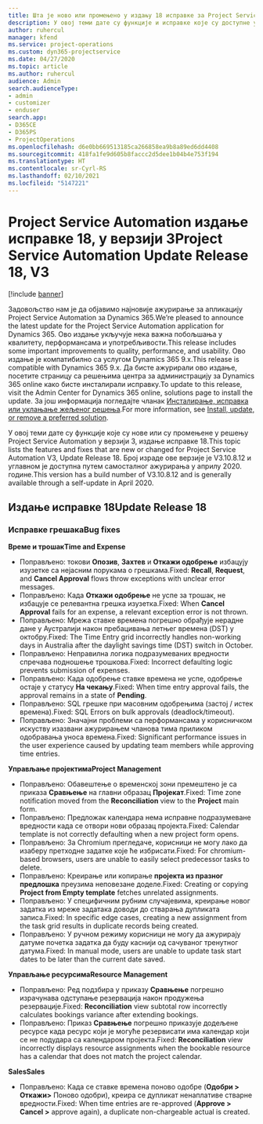 ```yaml
---
title: Шта је ново или промењено у издању 18 исправке за Project Service Automation верзије 3
description: У овој теми дате су функције и исправке које су доступне у издању 18 исправке за Project Service Automation верзије 3.
author: ruhercul
manager: kfend
ms.service: project-operations
ms.custom: dyn365-projectservice
ms.date: 04/27/2020
ms.topic: article
ms.author: ruhercul
audience: Admin
search.audienceType:
- admin
- customizer
- enduser
search.app:
- D365CE
- D365PS
- ProjectOperations
ms.openlocfilehash: d6e0bb669513185ca266858ea9b8a89ed6dd4408
ms.sourcegitcommit: 418fa1fe9d605b8faccc2d5dee1b04b4e753f194
ms.translationtype: HT
ms.contentlocale: sr-Cyrl-RS
ms.lasthandoff: 02/10/2021
ms.locfileid: "5147221"
---
```

# <a name="project-service-automation-update-release-18-v3"></a><span data-ttu-id="a700c-103">Project Service Automation издање исправке 18, у верзији 3</span><span class="sxs-lookup"><span data-stu-id="a700c-103">Project Service Automation Update Release 18, V3</span></span>

[!include [banner](../includes/psa-now-project-operations.md)]

<span data-ttu-id="a700c-104">Задовољство нам је да објавимо најновије ажурирање за апликацију Project Service Automation за Dynamics 365.</span><span class="sxs-lookup"><span data-stu-id="a700c-104">We’re pleased to announce the latest update for the Project Service Automation application for Dynamics 365.</span></span> <span data-ttu-id="a700c-105">Ово издање укључује нека важна побољшања у квалитету, перформансама и употребљивости.</span><span class="sxs-lookup"><span data-stu-id="a700c-105">This release includes some important improvements to quality, performance, and usability.</span></span> <span data-ttu-id="a700c-106">Ово издање је компатибилно са услугом Dynamics 365 9.x.</span><span class="sxs-lookup"><span data-stu-id="a700c-106">This release is compatible with Dynamics 365 9.x.</span></span> <span data-ttu-id="a700c-107">Да бисте ажурирали ово издање, посетите страницу са решењима центра за администрацију за Dynamics 365 online како бисте инсталирали исправку.</span><span class="sxs-lookup"><span data-stu-id="a700c-107">To update to this release, visit the Admin Center for Dynamics 365 online, solutions page to install the update.</span></span> <span data-ttu-id="a700c-108">За још информација погледајте чланак [Инсталирање, исправка или уклањање жељеног решења](https://docs.microsoft.com/power-platform/admin/install-remove-preferred-solution).</span><span class="sxs-lookup"><span data-stu-id="a700c-108">For more information, see [Install, update, or remove a preferred solution](https://docs.microsoft.com/power-platform/admin/install-remove-preferred-solution).</span></span>

<span data-ttu-id="a700c-109">У овој теми дате су функције које су нове или су промењене у решењу Project Service Automation у верзији 3, издање исправке 18.</span><span class="sxs-lookup"><span data-stu-id="a700c-109">This topic lists the features and fixes that are new or changed for Project Service Automation V3, Update Release 18.</span></span> <span data-ttu-id="a700c-110">Број израде ове верзије је V3.10.8.12 и углавном је доступна путем самосталног ажурирања у априлу 2020. године.</span><span class="sxs-lookup"><span data-stu-id="a700c-110">This version has a build number of V3.10.8.12 and is generally available through a self-update in April 2020.</span></span>

## <a name="update-release-18"></a><span data-ttu-id="a700c-111">Издање исправке 18</span><span class="sxs-lookup"><span data-stu-id="a700c-111">Update Release 18</span></span>

### <a name="bug-fixes"></a><span data-ttu-id="a700c-112">Исправке грешака</span><span class="sxs-lookup"><span data-stu-id="a700c-112">Bug fixes</span></span>

<span data-ttu-id="a700c-113">**Време и трошак**</span><span class="sxs-lookup"><span data-stu-id="a700c-113">**Time and Expense**</span></span>

- <span data-ttu-id="a700c-114">Поправљено: токови **Опозив**, **Захтев** и **Откажи одобрење** избацују изузетке са нејасним порукама о грешкама.</span><span class="sxs-lookup"><span data-stu-id="a700c-114">Fixed: **Recall**, **Request**, and **Cancel Approval** flows throw exceptions with unclear error messages.</span></span>
- <span data-ttu-id="a700c-115">Поправљено: Када **Откажи одобрење** не успе за трошак, не избацује се релевантна грешка изузетка.</span><span class="sxs-lookup"><span data-stu-id="a700c-115">Fixed: When **Cancel Approval** fails for an expense, a relevant exception error is not thrown.</span></span>
- <span data-ttu-id="a700c-116">Поправљено: Мрежа ставке времена погрешно обрађује нерадне дане у Аустралији након пребацивања летњег времена (DST) у октобру.</span><span class="sxs-lookup"><span data-stu-id="a700c-116">Fixed: The Time Entry grid incorrectly handles non-working days in Australia after the daylight savings time (DST) switch in October.</span></span>
- <span data-ttu-id="a700c-117">Поправљено: Неправилна логика подразумеваних вредности спречава подношење трошкова.</span><span class="sxs-lookup"><span data-stu-id="a700c-117">Fixed: Incorrect defaulting logic prevents submission of expenses.</span></span>
- <span data-ttu-id="a700c-118">Поправљено: Када одобрење ставке времена не успе, одобрење остаје у статусу **На чекању**.</span><span class="sxs-lookup"><span data-stu-id="a700c-118">Fixed: When time entry approval fails, the approval remains in a state of **Pending**.</span></span>
- <span data-ttu-id="a700c-119">Поправљено: SQL грешке при масовним одобрењима (застој / истек времена).</span><span class="sxs-lookup"><span data-stu-id="a700c-119">Fixed: SQL Errors on bulk approvals (deadlock/timeout).</span></span>
- <span data-ttu-id="a700c-120">Поправљено: Значајни проблеми са перформансама у корисничком искуству изазвани ажурирањем чланова тима приликом одобравања уноса времена.</span><span class="sxs-lookup"><span data-stu-id="a700c-120">Fixed: Significant performance issues in the user experience caused by updating team members while approving time entries.</span></span>

<span data-ttu-id="a700c-121">**Управљање пројектима**</span><span class="sxs-lookup"><span data-stu-id="a700c-121">**Project Management**</span></span>

- <span data-ttu-id="a700c-122">Поправљено: Обавештење о временској зони премештено је са приказа **Сравњење** на главни образац **Пројекат**.</span><span class="sxs-lookup"><span data-stu-id="a700c-122">Fixed: Time zone notification moved from the **Reconciliation** view to the **Project** main form.</span></span>
- <span data-ttu-id="a700c-123">Поправљено: Предложак календара нема исправне подразумеване вредности када се отвори нови образац пројекта.</span><span class="sxs-lookup"><span data-stu-id="a700c-123">Fixed: Calendar template is not correctly defaulting when a new project form opens.</span></span>
- <span data-ttu-id="a700c-124">Поправљено: За Chromium прегледаче, корисници не могу лако да изаберу претходне задатке које ће избрисати.</span><span class="sxs-lookup"><span data-stu-id="a700c-124">Fixed: For chromium-based browsers, users are unable to easily select predecessor tasks to delete.</span></span>
- <span data-ttu-id="a700c-125">Поправљено: Креирање или копирање **пројекта из празног предлошка** преузима неповезане доделе.</span><span class="sxs-lookup"><span data-stu-id="a700c-125">Fixed: Creating or copying **Project from Empty template** fetches unrelated assignments.</span></span>
- <span data-ttu-id="a700c-126">Поправљено: У специфичним рубним случајевима, креирање новог задатка из мреже задатака доводи до стварања дупликата записа.</span><span class="sxs-lookup"><span data-stu-id="a700c-126">Fixed: In specific edge cases, creating a new assignment from the task grid results in duplicate records being created.</span></span>
- <span data-ttu-id="a700c-127">Поправљено: У ручном режиму корисници не могу да ажурирају датуме почетка задатка да буду каснији од сачуваног тренутног датума.</span><span class="sxs-lookup"><span data-stu-id="a700c-127">Fixed: In manual mode, users are unable to update task start dates to be later than the current date saved.</span></span>

<span data-ttu-id="a700c-128">**Управљање ресурсима**</span><span class="sxs-lookup"><span data-stu-id="a700c-128">**Resource Management**</span></span>

- <span data-ttu-id="a700c-129">Поправљено: Ред подзбира у приказу **Сравњење** погрешно израчунава одступање резервација након продужења резервације.</span><span class="sxs-lookup"><span data-stu-id="a700c-129">Fixed: **Reconciliation** view subtotal row incorrectly calculates bookings variance after extending bookings.</span></span>
- <span data-ttu-id="a700c-130">Поправљено: Приказ **Сравњење** погрешно приказује додељене ресурсе када ресурс који је могуће резервисати има календар који се не подудара са календаром пројекта.</span><span class="sxs-lookup"><span data-stu-id="a700c-130">Fixed: **Reconciliation** view incorrectly displays resource assignments when the bookable resource has a calendar that does not match the project calendar.</span></span>

<span data-ttu-id="a700c-131">**Sales**</span><span class="sxs-lookup"><span data-stu-id="a700c-131">**Sales**</span></span>

- <span data-ttu-id="a700c-132">Поправљено: Када се ставке времена поново одобре (**Одобри > Откажи>** Поново одобри), креира се дупликат ненаплативе стварне вредности.</span><span class="sxs-lookup"><span data-stu-id="a700c-132">Fixed: When time entries are re-approved (**Approve > Cancel >** approve again), a duplicate non-chargeable actual is created.</span></span>
